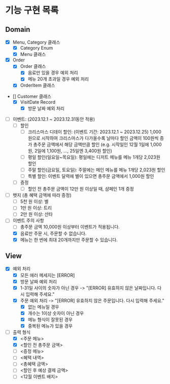# 기능 구현 목록

## Domain
- [x] Menu, Category 클래스
  - [x] Category Enum
  - [x] Menu 클래스
- [x] Order
  - [x] Order 클래스
    - [x] 음료만 있을 경우 예외 처리
    - [x] 메뉴 20개 초과일 경우 예외 처리
  - [x] OrderItem 클래스
- [] Customer 클래스
  - [x] VisitDate Record
    - [x] 방문 날짜 예외 처리
- [ ] 이벤트: (2023.12.1 ~ 2023.12.31동안 적용)
  - [ ] 할인
    - [ ] 크리스마스 디데이 할인: (이벤트 기간: 2023.12.1 ~ 2023.12.25)
        1,000원으로 시작하여 크리스마스가 다가올수록 날마다 할인 금액이 100원씩 증가
        총주문 금액에서 해당 금액만큼 할인
        (e.g. 시작일인 12월 1일에 1,000원, 2일에 1,100원, ..., 25일엔 3,400원 할인)
    - [ ] 평일 할인(일요일~목요일): 평일에는 디저트 메뉴를 메뉴 1개당 2,023원 할인
    - [ ] 주말 할인(금요일, 토요일): 주말에는 메인 메뉴를 메뉴 1개당 2,023원 할인
    - [ ] 특별 할인: 이벤트 달력에 별이 있으면 총주문 금액에서 1,000원 할인
  - [ ] 증정
    - [ ] 할인 전 총주문 금액이 12만 원 이상일 때, 샴페인 1개 증정
  
- [ ] 뱃지 (총 혜택 금액에 따라 증정)
  - [ ] 5천 원 이상: 별
  - [ ] 1만 원 이상: 트리
  - [ ] 2만 원 이상: 산타

- [ ] 이벤트 주의 사항
  - [ ] 총주문 금액 10,000원 이상부터 이벤트가 적용됩니다.
  - [x] 음료만 주문 시, 주문할 수 없습니다.
  - [x] 메뉴는 한 번에 최대 20개까지만 주문할 수 있습니다.

## View
- [x] 예외 처리
  - [x] 모든 에러 메세지는 [ERROR]
  - [x] 방문 날짜 예외 처리
  - [x] 1-31일 사이의 숫자가 아닌 경우 -> "[ERROR] 유효하지 않은 날짜입니다. 다시 입력해 주세요."
  - [x] 주문 예외 처리 -> "[ERROR] 유효하지 않은 주문입니다. 다시 입력해 주세요."
    - [x] 없는 메뉴일 경우
    - [x] 개수는 1이상 숫자이 아닌 경우
    - [x] 메뉴 형식이 잘못된 경우
    - [x] 중복된 메뉴가 있을 경우
- [ ] 출력 형식
  - [x] <주문 메뉴>
  - [x] <할인 전 총주문 금액>
  - [ ] <증정 메뉴>
  - [ ] <혜택 내역>
  - [ ] <총혜택 금액>
  - [ ] <할인 후 예상 결제 금액>
  - [ ] <12월 이벤트 배지>
